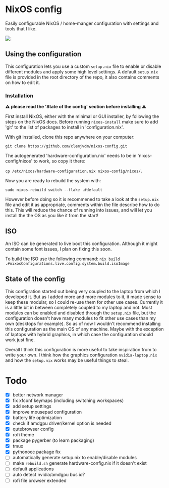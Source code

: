 # NixOS config
Easily configurable NixOS / home-manger configuration with settings and tools that I like.

![](/home/clement/.config/nixos-config/images/screenshot.png)

## Using the configuration

This configuration lets you use a custom `setup.nix` file to enable or disable different modules and apply some high level settings. A default `setup.nix` file is provided in the root directory of the repo, it also contains comments on how to edit it.

### Installation

**⚠️ please read the 'State of the config' section before installing ⚠️**

First install NixOS, either with the minimal or GUI installer, by following the steps on the NixOS docs. Before running `nixos-install` make sure to add 'git' to the list of packages to install in 'configuration.nix'.

With git installed, clone this repo anywhere on your computer: 

```git clone https://github.com/clemjvdm/nixos-config.git``` 

The autogenerated 'hardware-configuration.nix' needs to be in 'nixos-config/nixos' to work, so copy it there:

```cp /etc/nixos/hardware-configuration.nix nixos-config/nixos/```.

Now you are ready to rebuild the system with: 

```sudo nixos-rebuild switch --flake .#default```

However before doing so it is recommened to take a look at the `setup.nix` file and edit it as appropriate, comments within the file describe how to do this. This will reduce the chance of running into issues, and will let you install the the OS as you like it from the start!

## ISO
An ISO can be generated to live boot this configuration. Although it might contain some font issues, I plan on fixing this soon.

To build the ISO use the following command:
```nix build .#nixosConfigurations.live.config.system.build.isoImage```

## State of the config

This configration started out being very coupled to the laptop from which I developed it. But as I added more and more modules to it, it made sense to keep these modular, so I could re-use them for other use cases. Currently it is a little bit in between completely coupled to my laptop and not. Most modules can be enabled and disabled through the `setup.nix` file, but the configuration doesn't have many modules to fit other use cases than my own (desktops for example). So as of now I wouldn't recommend installing this configuration as the main OS of any machine. Maybe with the exception of laptops with hybrid graphics, in which case the configuration should work just fine.

Overall I think this configuration is more useful to take inspiration from to write your own. I think how the graphics configuration `nvidia-laptop.nix` and how the `setup.nix` works may be useful things to steal.

# Todo

- [x] better network manager
- [x] fix xfconf keymaps (including switching workspaces)
- [x] add setup settings
- [x] improve mousepad configuration
- [x] battery life optimization
- [x] check if amdgpu driver/kernel option is needed
- [x] qutebrowser config
- [x] rofi theme
- [x] package pygerber (to learn packaging)
- [x] tmux
- [x] pythonocc package fix
- [ ] automatically generate setup.nix to enable/disable modules
- [ ] make `rebuild.sh` generate hardware-config.nix if it doesn't exist
- [ ] default applications
- [ ] auto detect nvidia/amdgpu bus id?
- [ ] rofi file browser extended

